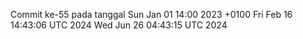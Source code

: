 Commit ke-55 pada tanggal Sun Jan 01 14:00 2023 +0100
Fri Feb 16 14:43:06 UTC 2024
Wed Jun 26 04:43:15 UTC 2024
